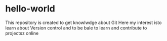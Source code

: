 # hello-world
This repository is created to get knowlwdge about Git
Here my interest isto learn about Version control and to be bale to learn and contribute to projectsz online

